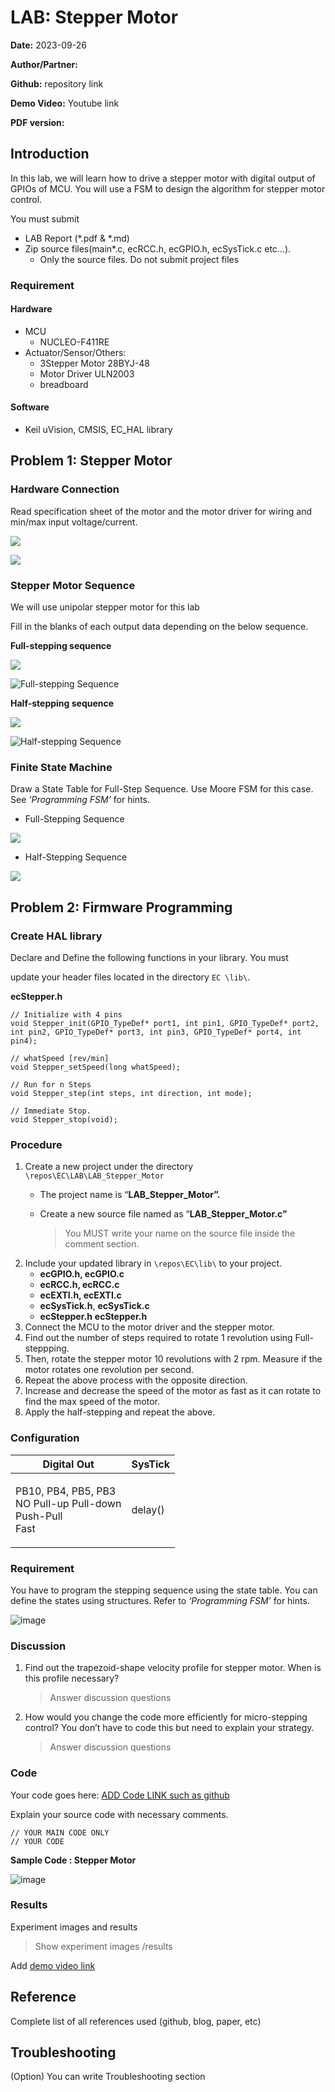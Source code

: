 # LAB: Stepper Motor

**Date:** 2023-09-26

**Author/Partner:**

**Github:** repository link

**Demo Video:** Youtube link

**PDF version:**

## Introduction

In this lab, we will learn how to drive a stepper motor with digital output of GPIOs of MCU. You will use a FSM to design the algorithm for stepper motor control.

You must submit

* LAB Report (\*.pdf & *.md)
* Zip source files(main\*.c, ecRCC.h, ecGPIO.h, ecSysTick.c etc...).
  * Only the source files. Do not submit project files

### Requirement

#### Hardware

* MCU
  * NUCLEO-F411RE
* Actuator/Sensor/Others:
  * 3Stepper Motor 28BYJ-48
  * Motor Driver ULN2003
  * breadboard

#### Software

* Keil uVision, CMSIS, EC\_HAL library

## Problem 1: Stepper Motor

### Hardware Connection

Read specification sheet of the motor and the motor driver for wiring and min/max input voltage/current.

![](https://user-images.githubusercontent.com/91526930/197428440-9f4a9c8c-2d81-4d0e-a4e2-b4a4b9def44d.png)

![](https://user-images.githubusercontent.com/91526930/197428469-a0d7a8fa-ba4c-482f-8688-ea87cfd9f4e0.png)

### Stepper Motor Sequence

We will use unipolar stepper motor for this lab

Fill in the blanks of each output data depending on the below sequence.

**Full-stepping sequence**

![](https://user-images.githubusercontent.com/91526930/197428513-f9a23147-3448-4bed-bda2-c90325b8c143.png)

![Full-stepping Sequence](https://user-images.githubusercontent.com/91526930/197428973-13acab66-049e-4f1c-be5c-176f9f15288b.png)

**Half-stepping sequence**

![](https://user-images.githubusercontent.com/91526930/197429006-d552ab16-0bbf-4c52-bdce-a0f2bfe5f0d8.png)

![Half-stepping Sequence](https://user-images.githubusercontent.com/91526930/197429050-173ac610-fa59-427d-b0c0-1e85ac20fbb2.png)

### Finite State Machine

Draw a State Table for Full-Step Sequence. Use Moore FSM for this case. See _‘Programming FSM’_ for hints.

* Full-Stepping Sequence

![](https://user-images.githubusercontent.com/91526930/197429145-243b63ac-86c4-4641-a7e0-1eb2277c00f4.png)

* Half-Stepping Sequence

![](https://user-images.githubusercontent.com/91526930/197429166-01b4e4e1-1579-4124-acb8-551176b030ea.png)

## Problem 2: Firmware Programming

### Create HAL library

Declare and Define the following functions in your library. You must

update your header files located in the directory `EC \lib\`.

**ecStepper.h**

```
// Initialize with 4 pins
void Stepper_init(GPIO_TypeDef* port1, int pin1, GPIO_TypeDef* port2, int pin2, GPIO_TypeDef* port3, int pin3, GPIO_TypeDef* port4, int pin4);

// whatSpeed [rev/min]
void Stepper_setSpeed(long whatSpeed);

// Run for n Steps
void Stepper_step(int steps, int direction, int mode); 

// Immediate Stop.
void Stepper_stop(void);
```

### Procedure

1. Create a new project under the directory `\repos\EC\LAB\LAB_Stepper_Motor`
   * The project name is “**LAB\_Stepper\_Motor”.**
   *   Create a new source file named as “**LAB\_Stepper\_Motor.c”**

       > You MUST write your name on the source file inside the comment section.
2. Include your updated library in `\repos\EC\lib\` to your project.
   * **ecGPIO.h, ecGPIO.c**
   * **ecRCC.h, ecRCC.c**
   * **ecEXTI.h, ecEXTI.c**
   * **ecSysTick.h**, **ecSysTick.c**
   * **ecStepper.h** **ecStepper.h**
3. Connect the MCU to the motor driver and the stepper motor.
4. Find out the number of steps required to rotate 1 revolution using Full-steppping.
5. Then, rotate the stepper motor 10 revolutions with 2 rpm. Measure if the motor rotates one revolution per second.
6. Repeat the above process with the opposite direction.
7. Increase and decrease the speed of the motor as fast as it can rotate to find the max speed of the motor.
8. Apply the half-stepping and repeat the above.

### Configuration

| Digital Out                                                             | SysTick |
| ----------------------------------------------------------------------- | ------- |
| <p>PB10, PB4, PB5, PB3<br>NO Pull-up Pull-down<br>Push-Pull<br>Fast</p> | delay() |

### Requirement

You have to program the stepping sequence using the state table. You can define the states using structures. Refer to _‘Programming FSM’_ for hints.

![image](https://user-images.githubusercontent.com/91526930/197430711-7610eb31-56c3-4cdd-88c7-6be689e1d3c7.png)

### Discussion

1.  Find out the trapezoid-shape velocity profile for stepper motor. When is this profile necessary?

    > Answer discussion questions
2.  How would you change the code more efficiently for micro-stepping control? You don’t have to code this but need to explain your strategy.

    > Answer discussion questions

### Code

Your code goes here: [ADD Code LINK such as github](https://github.com/ykkimhgu/EC-student/)

Explain your source code with necessary comments.

```
// YOUR MAIN CODE ONLY
// YOUR CODE
```

**Sample Code : Stepper Motor**

![image](https://user-images.githubusercontent.com/91526930/197431877-bffe4801-453f-42d8-b6ff-e8b9525e4f95.png)

### Results

Experiment images and results

> Show experiment images /results

Add [demo video link](../../course/lab/link/)

## Reference

Complete list of all references used (github, blog, paper, etc)

## Troubleshooting

(Option) You can write Troubleshooting section
